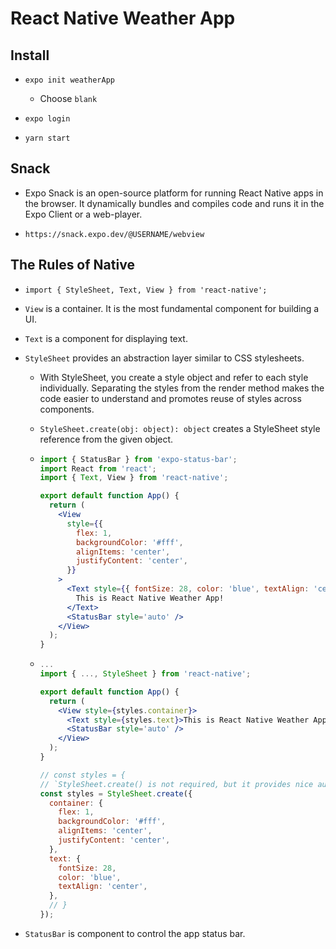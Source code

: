 # React Native Weather App

## Install

- `expo init weatherApp`

  - Choose `blank`

- `expo login`

- `yarn start`

## Snack

- Expo Snack is an open-source platform for running React Native apps in the browser. It dynamically bundles and compiles code and runs it in the Expo Client or a web-player.

- `https://snack.expo.dev/@USERNAME/webview`

## The Rules of Native

- `import { StyleSheet, Text, View } from 'react-native';`

- `View` is a container. It is the most fundamental component for building a UI.

- `Text` is a component for displaying text.

- `StyleSheet` provides an abstraction layer similar to CSS stylesheets.

  - With StyleSheet, you create a style object and refer to each style individually. Separating the styles from the render method makes the code easier to understand and promotes reuse of styles across components.

  - `StyleSheet.create(obj: object): object` creates a StyleSheet style reference from the given object.

  - ```jsx
    import { StatusBar } from 'expo-status-bar';
    import React from 'react';
    import { Text, View } from 'react-native';

    export default function App() {
      return (
        <View
          style={{
            flex: 1,
            backgroundColor: '#fff',
            alignItems: 'center',
            justifyContent: 'center',
          }}
        >
          <Text style={{ fontSize: 28, color: 'blue', textAlign: 'center' }}>
            This is React Native Weather App!
          </Text>
          <StatusBar style='auto' />
        </View>
      );
    }
    ```

  - ```jsx
    ...
    import { ..., StyleSheet } from 'react-native';

    export default function App() {
      return (
        <View style={styles.container}>
          <Text style={styles.text}>This is React Native Weather App!</Text>
          <StatusBar style='auto' />
        </View>
      );
    }

    // const styles = {
    // `StyleSheet.create() is not required, but it provides nice autocomplete.
    const styles = StyleSheet.create({
      container: {
        flex: 1,
        backgroundColor: '#fff',
        alignItems: 'center',
        justifyContent: 'center',
      },
      text: {
        fontSize: 28,
        color: 'blue',
        textAlign: 'center',
      },
      // }
    });
    ```

- `StatusBar` is component to control the app status bar.
